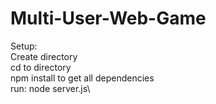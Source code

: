 # Multi-User-Web-Game


Setup:\
Create directory\
cd to directory\
npm install to get all dependencies\
run: node server.js\
